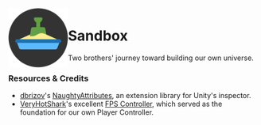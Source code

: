 <img align="left" width="120" src="Sandbox/Assets/Textures/Icon/Icon.png" alt="Sandbox Icon">

# Sandbox
Two brothers' journey toward building our own universe.

### Resources & Credits
- [dbrizov](https://github.com/dbrizov)'s [NaughtyAttributes](https://github.com/dbrizov/NaughtyAttributes), an extension library for Unity's inspector.
- [VeryHotShark](https://github.com/VeryHotShark)'s excellent [FPS Controller](https://github.com/VeryHotShark/First-Person-Controller-VeryHotShark), which served as the foundation for our own Player Controller.
